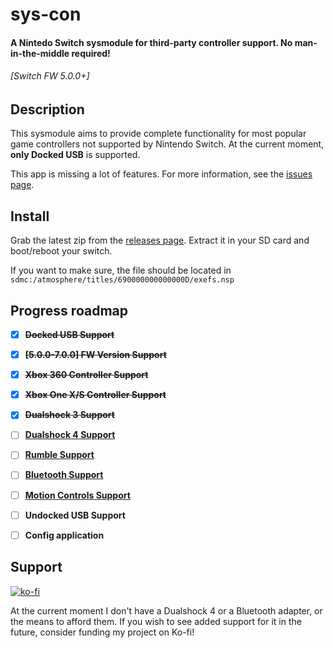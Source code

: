 # sys-con

#### A Nintedo Switch sysmodule for third-party controller support. No man-in-the-middle required! 
###### \[Switch FW 5.0.0+\]


## Description
This sysmodule aims to provide complete functionality for most popular game controllers not supported by Nintendo Switch.
At the current moment, **only Docked USB** is supported. 

This app is missing a lot of features. For more information, see the [issues page](https://github.com/cathery/sys-con/issues).

## Install

Grab the latest zip from the [releases page](https://github.com/cathery/sys-con/releases). Extract it in your SD card and boot/reboot your switch.

If you want to make sure, the file should be located in `sdmc:/atmosphere/titles/690000000000000D/exefs.nsp`

## Progress roadmap
- [x] **~~Docked USB Support~~**
- [x] **~~\[5.0.0-7.0.0\] FW Version Support~~**
- [x] **~~Xbox 360 Controller Support~~**
- [x] **~~Xbox One X/S Controller Support~~**
- [x] **~~Dualshock 3 Support~~**
- [ ] **[Dualshock 4 Support](https://github.com/cathery/sys-con/issues/4)**
- [ ] **[Rumble Support](https://github.com/cathery/sys-con/issues/1)**
- [ ] **[Bluetooth Support](https://github.com/cathery/sys-con/issues/5)**
- [ ] **[Motion Controls Support](https://github.com/cathery/sys-con/issues/9)**
- [ ] **Undocked USB Support**
- [ ] **Config application**


## Support
[![ko-fi](https://www.ko-fi.com/img/githubbutton_sm.svg)](https://ko-fi.com/H2H316ZQV)

At the current moment I don't have a Dualshock 4 or a Bluetooth adapter, or the means to afford them. If you wish to see added support for it in the future, consider funding my project on Ko-fi!
